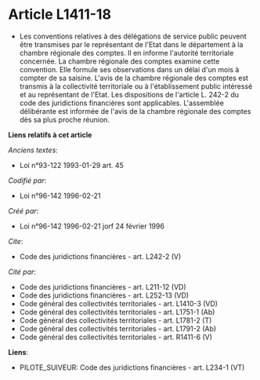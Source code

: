 # Article L1411-18

- Les conventions relatives à des délégations de service public peuvent être transmises par le représentant de l'Etat dans le
département à la chambre régionale des comptes. Il en informe l'autorité territoriale concernée. La chambre régionale des
comptes examine cette convention. Elle formule ses observations dans un délai d'un mois à compter de sa saisine. L'avis de la
chambre régionale des comptes est transmis à la collectivité territoriale ou à l'établissement public intéressé et au
représentant de l'Etat. Les dispositions de l'article L. 242-2 du code des juridictions financières sont applicables.
L'assemblée délibérante est informée de l'avis de la chambre régionale des comptes dès sa plus proche réunion.

**Liens relatifs à cet article**

_Anciens textes_:

  - Loi n°93-122 1993-01-29 art. 45

_Codifié par_:

  - Loi n°96-142 1996-02-21

_Créé par_:

  - Loi n°96-142 1996-02-21 jorf 24 février 1996

_Cite_:

  - Code des juridictions financières - art. L242-2 (V)

_Cité par_:

  - Code des juridictions financières - art. L211-12 (VD)
  - Code des juridictions financières - art. L252-13 (VD)
  - Code général des collectivités territoriales - art. L1410-3 (VD)
  - Code général des collectivités territoriales - art. L1751-1 (Ab)
  - Code général des collectivités territoriales - art. L1781-2 (T)
  - Code général des collectivités territoriales - art. L1791-2 (Ab)
  - Code général des collectivités territoriales - art. R1411-6 (V)

**Liens**:

  - PILOTE_SUIVEUR: Code des juridictions financières - art. L234-1 (VT)
